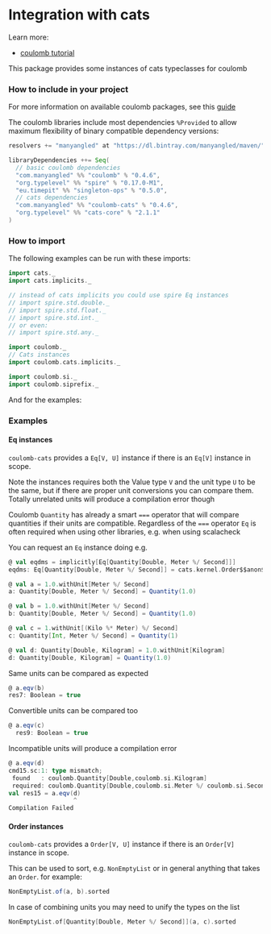 # Integration with cats

Learn more:

* [coulomb tutorial](../README.md#tutorial)

This package provides some instances of cats typeclasses for coulomb

### How to include in your project

For more information on available coulomb packages, see this
[guide](../README.md#how-to-include-coulomb-in-your-project)

The coulomb libraries include most dependencies `%Provided` to allow maximum flexibility
of binary compatible dependency versions:

```scala
resolvers += "manyangled" at "https://dl.bintray.com/manyangled/maven/"

libraryDependencies ++= Seq(
  // basic coulomb dependencies
  "com.manyangled" %% "coulomb" % "0.4.6",
  "org.typelevel" %% "spire" % "0.17.0-M1",
  "eu.timepit" %% "singleton-ops" % "0.5.0",
  // cats dependencies
  "com.manyangled" %% "coulomb-cats" % "0.4.6",  
  "org.typelevel" %% "cats-core" % "2.1.1"
)
```

### How to import

The following examples can be run with these imports:

```scala
import cats._
import cats.implicits._

// instead of cats implicits you could use spire Eq instances
// import spire.std.double._
// import spire.std.float._
// import spire.std.int._
// or even:
// import spire.std.any._

import coulomb._
// Cats instances
import coulomb.cats.implicits._

import coulomb.si._
import coulomb.siprefix._
```

And for the examples:


### Examples

#### Eq instances

`coulomb-cats` provides a `Eq[V, U]` instance if there is an `Eq[V]` instance in scope.

Note the instances requires both the Value type `V` and the unit type `U` to be the same,
but if there are proper unit conversions you can compare them.
Totally unrelated units will produce a compilation error though

Coulomb `Quantity` has already a smart `===` operator that will compare quantities if
their units are compatible. Regardless of the `===` operator `Eq` is often required when
using other libraries, e.g. when using scalacheck

You can request an `Eq` instance doing e.g.
```scala
@ val eqdms = implicitly[Eq[Quantity[Double, Meter %/ Second]]]
eqdms: Eq[Quantity[Double, Meter %/ Second]] = cats.kernel.Order$$anon$2@5f193335

@ val a = 1.0.withUnit[Meter %/ Second]
a: Quantity[Double, Meter %/ Second] = Quantity(1.0)

@ val b = 1.0.withUnit[Meter %/ Second]
b: Quantity[Double, Meter %/ Second] = Quantity(1.0)

@ val c = 1.withUnit[(Kilo %* Meter) %/ Second]
c: Quantity[Int, Meter %/ Second] = Quantity(1)

@ val d: Quantity[Double, Kilogram] = 1.0.withUnit[Kilogram]
d: Quantity[Double, Kilogram] = Quantity(1.0)

```
Same units can be compared as expected
```scala
@ a.eqv(b)
res7: Boolean = true
```

Convertible units can be compared too 
```scala
@ a.eqv(c)
  res9: Boolean = true
```

Incompatible units will produce a compilation error

```scala
@ a.eqv(d)
cmd15.sc:1: type mismatch;
 found   : coulomb.Quantity[Double,coulomb.si.Kilogram]
 required: coulomb.Quantity[Double,coulomb.si.Meter %/ coulomb.si.Second]
val res15 = a.eqv(d)
                  ^
Compilation Failed

```

#### Order instances

`coulomb-cats` provides a `Order[V, U]` instance if there is an `Order[V]` instance in scope.

This can be used to sort, e.g. `NonEmptyList` or in general anything that takes an `Order`. for example:

```scala
NonEmptyList.of(a, b).sorted
```

In case of combining units you may need to unify the types on the list

```scala
NonEmptyList.of[Quantity[Double, Meter %/ Second]](a, c).sorted
```

